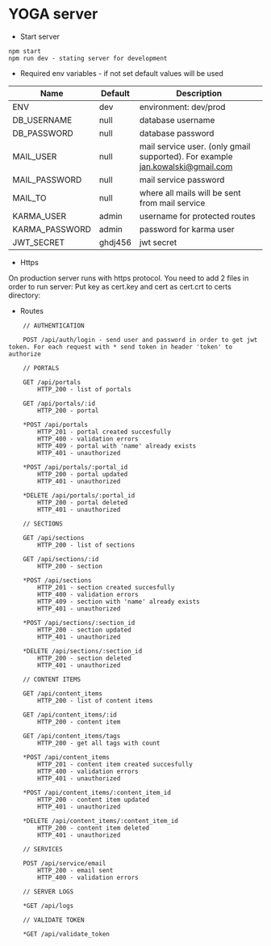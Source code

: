 # YOGA server

* Start server
```
npm start
npm run dev - stating server for development
```

* Required env variables - if not set default values will be used


Name | Default | Description
--- | --- | ---
ENV | dev | environment: dev/prod
DB_USERNAME | null | database username
DB_PASSWORD | null | database password
MAIL_USER | null | mail service user. (only gmail supported). For example jan.kowalski@gmail.com
MAIL_PASSWORD | null | mail service password
MAIL_TO | null | where all mails will be sent from mail service
KARMA_USER | admin | username for protected routes
KARMA_PASSWORD | admin | password for karma user
JWT_SECRET | ghdj456 | jwt secret

* Https

On production server runs with https protocol. You need to add 2 files in order to run server:
Put key as cert.key and cert as cert.crt to certs directory:

* Routes

```
    // AUTHENTICATION
    
    POST /api/auth/login - send user and password in order to get jwt token. For each request with * send token in header 'token' to authorize

    // PORTALS

    GET /api/portals
        HTTP_200 - list of portals
        
    GET /api/portals/:id
        HTTP_200 - portal
        
    *POST /api/portals
        HTTP_201 - portal created succesfully
        HTTP_400 - validation errors
        HTTP_409 - portal with 'name' already exists
        HTTP_401 - unauthorized

    *POST /api/portals/:portal_id
        HTTP_200 - portal updated
        HTTP_401 - unauthorized
        
    *DELETE /api/portals/:portal_id
        HTTP_200 - portal deleted    
        HTTP_401 - unauthorized
        
    // SECTIONS      
        
    GET /api/sections
        HTTP_200 - list of sections    
        
    GET /api/sections/:id
        HTTP_200 - section      
        
    *POST /api/sections
        HTTP_201 - section created succesfully
        HTTP_400 - validation errors
        HTTP_409 - section with 'name' already exists
        HTTP_401 - unauthorized
 
    *POST /api/sections/:section_id
        HTTP_200 - section updated
        HTTP_401 - unauthorized
     
    *DELETE /api/sections/:section_id
        HTTP_200 - section deleted
        HTTP_401 - unauthorized       
        
    // CONTENT ITEMS  
              
    GET /api/content_items
        HTTP_200 - list of content items              

    GET /api/content_items/:id
        HTTP_200 - content item

    GET /api/content_items/tags
        HTTP_200 - get all tags with count       
              
    *POST /api/content_items
        HTTP_201 - content item created succesfully
        HTTP_400 - validation errors
        HTTP_401 - unauthorized

    *POST /api/content_items/:content_item_id
        HTTP_200 - content item updated
        HTTP_401 - unauthorized
        
    *DELETE /api/content_items/:content_item_id
        HTTP_200 - content item deleted
        HTTP_401 - unauthorized           
        
    // SERVICES
    
    POST /api/service/email
        HTTP_200 - email sent
        HTTP_400 - validation errors
        
    // SERVER LOGS
    
    *GET /api/logs    
    
    // VALIDATE TOKEN
    
    *GET /api/validate_token    
           
```
